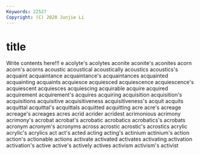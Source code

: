 ```yaml
---
Keywords: 22527
Copyright: (C) 2020 Junjie Li
---
```


# title

Write contents here!!!
e 
acolyte's 
acolytes 
aconite 
aconite's 
aconites 
acorn 
acorn's 
acorns 
acoustic
acoustical 
acoustically 
acoustics 
acoustics's 
acquaint 
acquaintance 
acquaintance's 
acquaintances 
acquainted 
acquainting
acquaints 
acquiesce 
acquiesced 
acquiescence 
acquiescence's 
acquiescent 
acquiesces 
acquiescing 
acquirable 
acquire
acquired 
acquirement 
acquirement's 
acquires 
acquiring 
acquisition 
acquisition's 
acquisitions 
acquisitive 
acquisitiveness
acquisitiveness's 
acquit 
acquits 
acquittal 
acquittal's 
acquittals 
acquitted 
acquitting 
acre 
acre's
acreage 
acreage's 
acreages 
acres 
acrid 
acrider 
acridest 
acrimonious 
acrimony 
acrimony's
acrobat 
acrobat's 
acrobatic 
acrobatics 
acrobatics's 
acrobats 
acronym 
acronym's 
acronyms 
across
acrostic 
acrostic's 
acrostics 
acrylic 
acrylic's 
acrylics 
act 
act's 
acted 
acting
acting's 
actinium 
actinium's 
action 
action's 
actionable 
actions 
activate 
activated 
activates
activating 
activation 
activation's 
active 
active's 
actively 
actives 
activism 
activism's 
activist
